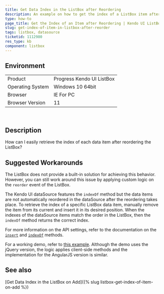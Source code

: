 ```yaml
---
title: Get Data Index in the ListBox after Reordering
description: An example on how to get the index of a ListBox item after reordering.
type: how-to
page_title: Get the Index of an Item after Reordering | Kendo UI ListBox for jQuery
slug: get-index-of-item-in-listbox-after-reorder
tags: listbox, datasource
ticketid: 1112980
res_type: kb
component: listbox
---
```


## Environment

<table>
 <tr>
  <td>Product</td>
  <td>Progress Kendo UI ListBox</td>
 </tr>
 <tr>
  <td>Operating System</td>
  <td>Windows 10 64bit</td>
 </tr>
 <tr>
  <td>Browser</td>
  <td>IE For PC</td>
 </tr>
 <tr>
  <td>Browser Version</td>
  <td>11</td>
 </tr>
</table>

 
## Description

How can I easily retrieve the index of each data item after reordering the ListBox? 

## Suggested Workarounds

The ListBox does not provide a built-in solution for achieving this behavior. However, you can still work around this issue by applying custom logic on the `reorder` event of the ListBox.

The Kendo UI dataSource features the `indexOf` method but the data items are not automatically reordered in the dataSource after the reordering takes place. To retrieve the index of a specific ListBox data item, manually remove the item from its current and insert it in its desired position. When the indexes of the dataSource items match the order in the ListBox, then the `indexOf` method returns the correct index.

For more information on the API settings, refer to the documentation on the [`insert`](https://docs.telerik.com/kendo-ui/api/javascript/data/datasource/methods/insert) and [`indexOf`](https://docs.telerik.com/kendo-ui/api/javascript/data/datasource/methods/indexof) methods.  

For a working demo, refer to [this example](https://dojo.telerik.com/Edeco/4). Although the demo uses the jQuery version, the logic applies client-side methods and the implementation for the AngularJS version is similar.

## See also
[Get Data Index in the ListBox on Add]({% slug listbox-get-index-of-item-on-add %})